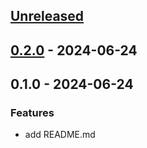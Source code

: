 <a name="unreleased"></a>
## [Unreleased]


<a name="0.2.0"></a>
## [0.2.0] - 2024-06-24

<a name="0.1.0"></a>
## 0.1.0 - 2024-06-24
### Features
- add README.md


[Unreleased]: https://github.com/Rodin-Anatoliy/mymath/compare/0.2.0...HEAD
[0.2.0]: https://github.com/Rodin-Anatoliy/mymath/compare/0.1.0...0.2.0
